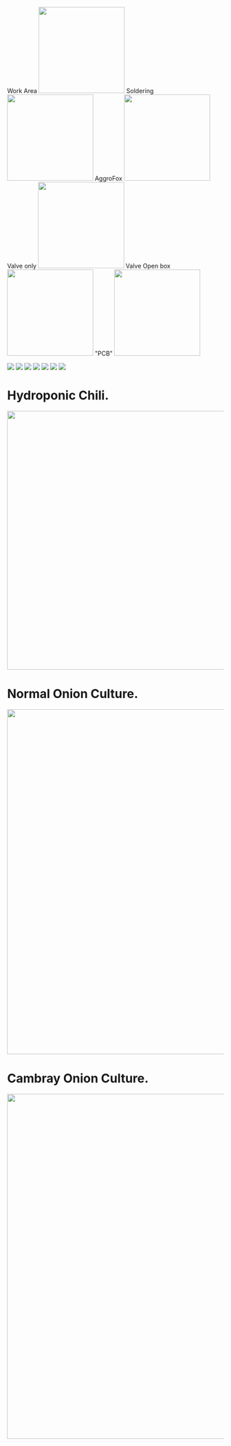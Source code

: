 Work Area <img src="https://image.ibb.co/ccTEeT/Whats_App_Image_2018_07_29_at_01_23_14_2.jpg" width="200">
Soldering <img src="https://image.ibb.co/eDdQm8/Whats_App_Image_2018_07_29_at_01_23_14_1.jpg" width="200">
AggroFox <img src="https://image.ibb.co/h5drR8/Whats_App_Image_2018_07_29_at_01_22_33.jpg" width="200">
Valve only <img src="https://image.ibb.co/gHZnzT/Whats_App_Image_2018_07_29_at_01_22_45.jpg" width="200">
Valve Open box<img src="https://image.ibb.co/d377zT/Whats_App_Image_2018_07_29_at_01_23_13.jpg" width="200">
"PCB" <img src="https://image.ibb.co/m2H7zT/Whats_App_Image_2018_07_29_at_01_23_14.jpg" width="200">

<img src="https://image.ibb.co/hrKq4T/Whats_App_Image_2018_07_29_at_21_23_10_1.jpg">
<img src="https://image.ibb.co/e36EW8/Whats_App_Image_2018_07_29_at_21_23_10.jpg">
<img src="https://image.ibb.co/iS4CJo/Whats_App_Image_2018_07_29_at_21_23_09_1.jpg">
<img src="https://image.ibb.co/mY2cjT/Whats_App_Image_2018_07_29_at_21_23_09.jpg">
<img src="https://image.ibb.co/fkrsJo/Whats_App_Image_2018_07_29_at_21_23_08_1.jpg">
<img src="https://image.ibb.co/jW7or8/Whats_App_Image_2018_07_29_at_21_23_08.jpg">

<img src="https://image.ibb.co/gqfmdo/Whats_App_Image_2018_07_29_at_21_23_06.jpg">

# Hydroponic Chili.

<img src="https://image.ibb.co/dre1B8/Whats_App_Image_2018_07_29_at_21_23_06_1.jpg" width="600">

# Normal Onion Culture.

<img src="" width="800">

# Cambray Onion Culture.

<img src="" width="800">





